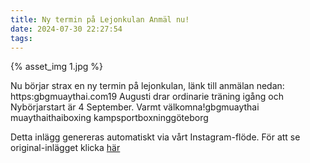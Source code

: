 ```yaml
---
title: Ny termin på Lejonkulan Anmäl nu!
date: 2024-07-30 22:27:54
tags:
---
```

<div class="postId" style="display: none;">ID: 17877093711101675</div>

<div class="postImageContainer">
{% asset_img 1.jpg %}
</div>




Nu börjar strax en ny termin på lejonkulan, länk till anmälan nedan: https:gbgmuaythai.com19 Augusti drar ordinarie träning igång och Nybörjarstart är 4 September. Varmt välkomna!gbgmuaythai muaythaithaiboxing kampsportboxninggöteborg

<div class="automaticGeneratedPostDescription">
Detta inlägg genereras automatiskt via vårt Instagram-flöde. För att se original-inlägget klicka <a target="_blank" href="https://www.instagram.com/p/C-D2u_-NbLB/">här</a>
</div>
<br>
